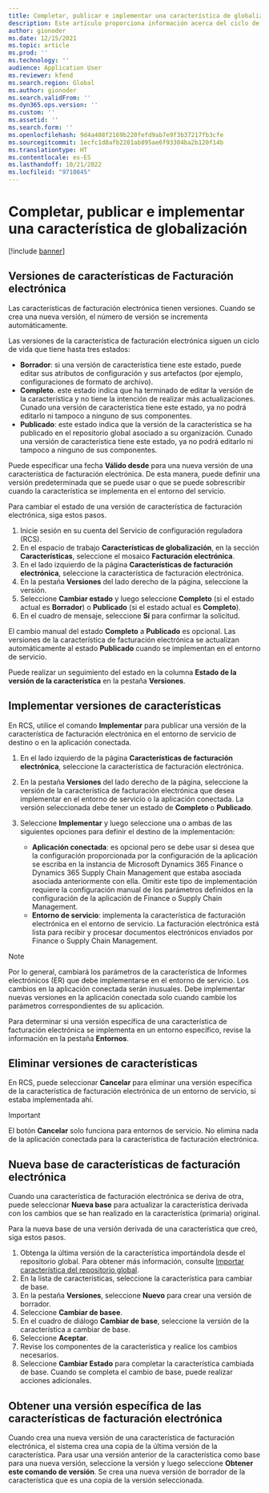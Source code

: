 ```yaml
---
title: Completar, publicar e implementar una característica de globalización
description: Este artículo proporciona información acerca del ciclo de vida de las características de globalización.
author: gionoder
ms.date: 12/15/2021
ms.topic: article
ms.prod: ''
ms.technology: ''
audience: Application User
ms.reviewer: kfend
ms.search.region: Global
ms.author: gionoder
ms.search.validFrom: ''
ms.dyn365.ops.version: ''
ms.custom: ''
ms.assetid: ''
ms.search.form: ''
ms.openlocfilehash: 9d4a408f2169b220fefd9ab7e9f3b37217fb3cfe
ms.sourcegitcommit: 1ecfc1d8afb2201ab895ae6f93304ba2b120f14b
ms.translationtype: HT
ms.contentlocale: es-ES
ms.lasthandoff: 10/21/2022
ms.locfileid: "9710845"
---
```

# <a name="complete-publish-and-deploy-a-globalization-feature"></a>Completar, publicar e implementar una característica de globalización

[!include [banner](../includes/banner.md)]

## <a name="electronic-invoicing-feature-versions"></a>Versiones de características de Facturación electrónica

Las características de facturación electrónica tienen versiones. Cuando se crea una nueva versión, el número de versión se incrementa automáticamente.

Las versiones de la característica de facturación electrónica siguen un ciclo de vida que tiene hasta tres estados:

- **Borrador**: si una versión de característica tiene este estado, puede editar sus atributos de configuración y sus artefactos (por ejemplo, configuraciones de formato de archivo).
- **Completo**. este estado indica que ha terminado de editar la versión de la característica y no tiene la intención de realizar más actualizaciones. Cunado una versión de característica tiene este estado, ya no podrá editarlo ni tampoco a ninguno de sus componentes.
- **Publicado**: este estado indica que la versión de la característica se ha publicado en el repositorio global asociado a su organización. Cunado una versión de característica tiene este estado, ya no podrá editarlo ni tampoco a ninguno de sus componentes.

Puede especificar una fecha **Válido desde** para una nueva versión de una característica de facturación electrónica. De esta manera, puede definir una versión predeterminada que se puede usar o que se puede sobrescribir cuando la característica se implementa en el entorno del servicio.

Para cambiar el estado de una versión de característica de facturación electrónica, siga estos pasos.

1. Inicie sesión en su cuenta del Servicio de configuración reguladora (RCS).
2. En el espacio de trabajo **Características de globalización**, en la sección **Características**, seleccione el mosaico **Facturación electrónica**.
3. En el lado izquierdo de la página **Características de facturación electrónica**, seleccione la característica de facturación electrónica.
4. En la pestaña **Versiones** del lado derecho de la página, seleccione la versión.
5. Seleccione **Cambiar estado** y luego seleccione **Completo** (si el estado actual es **Borrador**) o **Publicado** (si el estado actual es **Completo**).
6. En el cuadro de mensaje, seleccione **Sí** para confirmar la solicitud.

El cambio manual del estado **Completo** a **Publicado** es opcional. Las versiones de la característica de facturación electrónica se actualizan automáticamente al estado **Publicado** cuando se implementan en el entorno de servicio.

Puede realizar un seguimiento del estado en la columna **Estado de la versión de la característica** en la pestaña **Versiones**.

## <a name="deploy-feature-versions"></a>Implementar versiones de características

En RCS, utilice el comando **Implementar** para publicar una versión de la característica de facturación electrónica en el entorno de servicio de destino o en la aplicación conectada.

1. En el lado izquierdo de la página **Características de facturación electrónica**, seleccione la característica de facturación electrónica.
2. En la pestaña **Versiones** del lado derecho de la página, seleccione la versión de la característica de facturación electrónica que desea implementar en el entorno de servicio o la aplicación conectada. La versión seleccionada debe tener un estado de **Completo** o **Publicado**.
3. Seleccione **Implementar** y luego seleccione una o ambas de las siguientes opciones para definir el destino de la implementación:

    - **Aplicación conectada**: es opcional pero se debe usar si desea que la configuración proporcionada por la configuración de la aplicación se escriba en la instancia de Microsoft Dynamics 365 Finance o Dynamics 365 Supply Chain Management que estaba asociada asociada anteriormente con ella. Omitir este tipo de implementación requiere la configuración manual de los parámetros definidos en la configuración de la aplicación de Finance o Supply Chain Management.
    - **Entorno de servicio**: implementa la característica de facturación electrónica en el entorno de servicio. La facturación electrónica está lista para recibir y procesar documentos electrónicos enviados por Finance o Supply Chain Management.

> [!NOTE]
> Por lo general, cambiará los parámetros de la característica de Informes electrónicos (ER) que debe implementarse en el entorno de servicio. Los cambios en la aplicación conectada serán inusuales. Debe implementar nuevas versiones en la aplicación conectada solo cuando cambie los parámetros correspondientes de su aplicación.

Para determinar si una versión específica de una característica de facturación electrónica se implementa en un entorno específico, revise la información en la pestaña **Entornos**.

## <a name="remove-feature-versions"></a>Eliminar versiones de características

En RCS, puede seleccionar **Cancelar** para eliminar una versión específica de la característica de facturación electrónica de un entorno de servicio, si estaba implementada ahí.

> [!IMPORTANT]
> El botón **Cancelar** solo funciona para entornos de servicio. No elimina nada de la aplicación conectada para la característica de facturación electrónica.

## <a name="rebase-electronic-invoicing-features"></a>Nueva base de características de facturación electrónica

Cuando una característica de facturación electrónica se deriva de otra, puede seleccionar **Nueva base** para actualizar la característica derivada con los cambios que se han realizado en la característica (primaria) original.

Para la nueva base de una versión derivada de una característica que creó, siga estos pasos.

1. Obtenga la última versión de la característica importándola desde el repositorio global. Para obtener más información, consulte [Importar característica del repositorio global](e-invoicing-import-feature-global-repository.md).
2. En la lista de características, seleccione la característica para cambiar de base.
3. En la pestaña **Versiones**, seleccione **Nuevo** para crear una versión de borrador.
4. Seleccione **Cambiar de basee**.
5. En el cuadro de diálogo **Cambiar de base**, seleccione la versión de la característica a cambiar de base.
6. Seleccione **Aceptar**.
7. Revise los componentes de la característica y realice los cambios necesarios.
8. Seleccione **Cambiar Estado** para completar la característica cambiada de base. Cuando se completa el cambio de base, puede realizar acciones adicionales.

## <a name="get-a-specific-version-of-electronic-invoicing-features"></a>Obtener una versión específica de las características de facturación electrónica

Cuando crea una nueva versión de una característica de facturación electrónica, el sistema crea una copia de la última versión de la característica. Para usar una versión anterior de la característica como base para una nueva versión, seleccione la versión y luego seleccione **Obtener este comando de versión**. Se crea una nueva versión de borrador de la característica que es una copia de la versión seleccionada.
